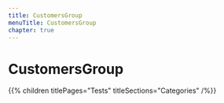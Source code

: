 ```yaml
---
title: CustomersGroup
menuTitle: CustomersGroup
chapter: true
---
```


# CustomersGroup

{{% children titlePages="Tests" titleSections="Categories" /%}}
